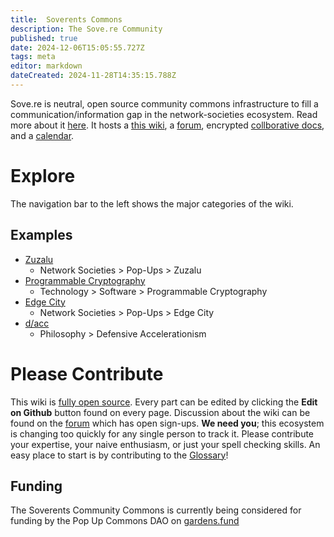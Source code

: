 ```yaml
---
title:  Soverents Commons
description: The Sove.re Community
published: true
date: 2024-12-06T15:05:55.727Z
tags: meta
editor: markdown
dateCreated: 2024-11-28T14:35:15.788Z
---
```


Sove.re is neutral, open source community commons infrastructure to fill a communication/information gap in the network-societies ecosystem. Read more about it [here](/About). It hosts a [this wiki](wiki.sove.re), a [forum](forum.sove.re), encrypted [collborative docs](docs.sove.re), and a [calendar](https://docs.sove.re/calendar/#/2/calendar/view/RxxkYfLh-7yPbqzGv-c13a1ofRZkJF0QVWYTKXuqXf8/).

# Explore
The navigation bar to the left shows the major categories of the wiki. 

## Examples 
- [Zuzalu](/Network-Societies/Pop-Ups/Zuzalu)
    - Network Societies > Pop-Ups > Zuzalu
- [Programmable Cryptography](/Technology/Software/Programmable-Cryptography)
    - Technology > Software > Programmable Cryptography
- [Edge City](/Network-Societies/Pop-Ups/Edge-City)
    - Network Societies > Pop-Ups > Edge City
- [d/acc](/Philosophy/DACC)
    - Philosophy > Defensive Accelerationism


# Please Contribute
This wiki is [fully open source](https://github.com/ha1ix/wiki.sove.re/). Every part can be edited by clicking the **Edit on Github** button found on every page. Discussion about the wiki can be found on the [forum](https://forum.sove.re/category/13/wiki) which has open sign-ups. **We need you**; this ecosystem is changing too quickly for any single person to track it. Please contribute your expertise, your naive enthusiasm, or just your spell checking skills. An easy place to start is by contributing to the [Glossary](/Glossary)!

## Funding
The Soverents Community Commons is currently being considered for funding by the Pop Up Commons DAO on [gardens.fund](https://app.gardens.fund/gardens/42161/0x912ce59144191c1204e64559fe8253a0e49e6548/0x0f143af46eef341b3f0dbf98c3ecb47f57067fef/759)
